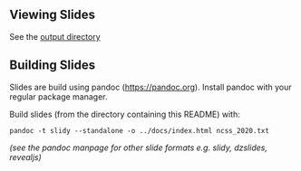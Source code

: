 ## Viewing Slides

See the [output directory](output/index.html)

## Building Slides

Slides are build using pandoc (https://pandoc.org). Install pandoc with
your regular package manager.

Build slides (from the directory containing this README) with:

    pandoc -t slidy --standalone -o ../docs/index.html ncss_2020.txt

*(see the pandoc manpage for other slide formats e.g. slidy, dzslides,
revealjs)*
